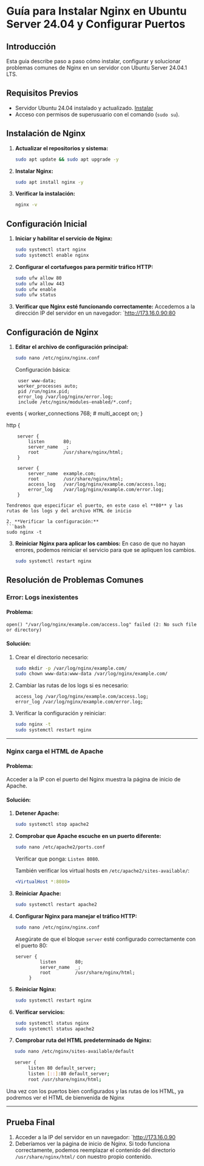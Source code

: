 # Guía para Instalar Nginx en Ubuntu Server 24.04 y Configurar Puertos

## Introducción
Esta guía describe paso a paso cómo instalar, configurar y solucionar problemas comunes de Nginx en un servidor con Ubuntu Server 24.04.1 LTS.

## Requisitos Previos
- Servidor Ubuntu 24.04 instalado y actualizado. [Instalar](../Ubuntu22.04LTS/README.md)
- Acceso con permisos de superusuario con el comando (`sudo su`).

## Instalación de Nginx
1. **Actualizar el repositorios y sistema:**
   ```bash
   sudo apt update && sudo apt upgrade -y
   ```

2. **Instalar Nginx:**
   ```bash
   sudo apt install nginx -y
   ```

3. **Verificar la instalación:**
   ```bash
   nginx -v
   ```

## Configuración Inicial

1. **Iniciar y habilitar el servicio de Nginx:**
   ```bash
   sudo systemctl start nginx
   sudo systemctl enable nginx
   ```

2. **Configurar el cortafuegos para permitir tráfico HTTP:**
   ```bash
   sudo ufw allow 80
   sudo ufw allow 443
   sudo ufw enable
   sudo ufw status
   ```

3. **Verificar que Nginx esté funcionando correctamente:**
   Accedemos a la dirección IP del servidor en un navegador: `http://173.16.0.90:80

## Configuración de Nginx

1. **Editar el archivo de configuración principal:**
   ```bash
   sudo nano /etc/nginx/nginx.conf
   ```

   Configuración básica:
   ```nginx
	user www-data;
	worker_processes auto;
	pid /run/nginx.pid;
	error_log /var/log/nginx/error.log;
	include /etc/nginx/modules-enabled/*.conf;

events {
        worker_connections 768;
        # multi_accept on;
}

http {

        server {
            listen       80;
            server_name  _;
            root         /usr/share/nginx/html;
        }

        server {
            server_name  example.com;
            root         /usr/share/nginx/html;
            access_log   /var/log/nginx/example.com/access.log;
            error_log    /var/log/nginx/example.com/error.log;
        }
   ```
Tendremos que especificar el puerto, en este caso el **80** y las rutas de los logs y del archivo HTML de inicio

2. **Verificar la configuración:**
   ```bash
   sudo nginx -t
   ```

3. **Reiniciar Nginx para aplicar los cambios:**
   En caso de que no hayan errores, podemos reiniciar el servicio para que se apliquen los cambios.
   ```bash
   sudo systemctl restart nginx
   ```

## Resolución de Problemas Comunes

### Error: Logs inexistentes

#### Problema:
```
open() "/var/log/nginx/example.com/access.log" failed (2: No such file or directory)
```

#### Solución:
1. Crear el directorio necesario:
   ```bash
   sudo mkdir -p /var/log/nginx/example.com/
   sudo chown www-data:www-data /var/log/nginx/example.com/
   ```
2. Cambiar las rutas de los logs si es necesario:
   ```nginx
   access_log /var/log/nginx/example.com/access.log;
   error_log /var/log/nginx/example.com/error.log;
   ```
3. Verificar la configuración y reiniciar:
   ```bash
   sudo nginx -t
   sudo systemctl restart nginx
   ```

---

### Nginx carga el HTML de Apache

#### Problema:
Acceder a la IP con el puerto del Nginx muestra la página de inicio de Apache.

#### Solución:
1. **Detener Apache:**
   ```bash
   sudo systemctl stop apache2
   ```

2. **Comprobar que Apache escuche en un puerto diferente:**
   ```bash
   sudo nano /etc/apache2/ports.conf
   ```
   Verificar que ponga: `Listen 8080`.

   También verificar los virtual hosts en `/etc/apache2/sites-available/`:
   ```apache
   <VirtualHost *:8080>
   ```

3. **Reiniciar Apache:**
   ```bash
   sudo systemctl restart apache2
   ```

4. **Configurar Nginx para manejar el tráfico HTTP:**
   ```bash
   sudo nano /etc/nginx/nginx.conf
   ```
   Asegúrate de que el bloque `server` esté configurado correctamente con el puerto 80:
   ```nginx
   server {
            listen       80;
            server_name  _;
            root         /usr/share/nginx/html;
        }
   ```

5. **Reiniciar Nginx:**
   ```bash
   sudo systemctl restart nginx
   ```

6. **Verificar servicios:**
   ```bash
   sudo systemctl status nginx
   sudo systemctl status apache2
   ```

7. **Comprobar ruta del HTML predeterminado de Nginx:**
```bash
   sudo nano /etc/nginx/sites-available/default
```

```bash
   server {
        listen 80 default_server;
        listen [::]:80 default_server;
        root /usr/share/nginx/html;
``` 
Una vez con los puertos bien configurados y las rutas de los HTML, ya podremos ver el HTML de bienvenida de Nginx

---
## Prueba Final

1. Acceder a la IP del servidor en un navegador: `http://173.16.0.90
2. Deberíamos ver la página de inicio de Nginx. Si todo funciona correctamente, podemos reemplazar el contenido del directorio `/usr/share/nginx/html/` con nuestro propio contenido.


